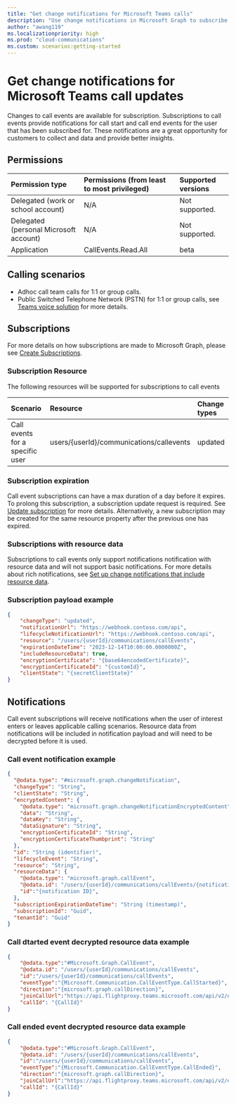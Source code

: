 ```yaml
---
title: "Get change notifications for Microsoft Teams calls"
description: "Use change notifications in Microsoft Graph to subscribe to call started/ended events for Microsoft Teams calls."
author: "awang119"
ms.localizationpriority: high
ms.prod: "cloud-communications"
ms.custom: scenarios:getting-started
---
```


# Get change notifications for Microsoft Teams call updates

Changes to call events are available for subscription. Subscriptions to call events provide notifications for call start and call end events for the user that has been subscribed for. These notifications are a great opportunity for customers to collect and data and provide better insights.

## Permissions

| Permission type                       | Permissions (from least to most privileged) | Supported versions |
|:--------------------------------------|:--------------------------------------------|:-------------------|
| Delegated (work or school account)    | N/A                                         | Not supported.     |
| Delegated (personal Microsoft account)| N/A                                         | Not supported.     |
| Application                           | CallEvents.Read.All                         | beta               |

## Calling scenarios
- Adhoc call team calls for 1:1 or group calls.
- Public Switched Telephone Network (PSTN) for 1:1 or group calls, see [Teams voice solution](/microsoftteams/cloud-voice-landing-page) for more details.


## Subscriptions

For more details on how subscriptions are made to Microsoft Graph, please see [Create Subscriptions](/graph/api/subscription-post-subscriptions).

### Subscription Resource
The following resources will be supported for subscriptions to call events

| Scenario                               | Resource                              | Change types |
|:---------------------------------------|:--------------------------------------|:-------------|
| Call events for a specific user | users/{userId}/communications/callevents | updated      |

### Subscription expiration

Call event subscriptions can have a max duration of a day before it expires. To prolong this subscription, a subscription update request is required. See [Update subscription](/graph/api/subscription-update) for more details. Alternatively, a new subscription may be created for the same resource property after the previous one has expired.

### Subscriptions with resource data

Subscriptions to call events only support notifications notification with resource data and will not support basic notifications. For more details about rich notifications, see [Set up change notifications that include resource data](/graph/webhooks-with-resource-data).

### Subscription payload example

```json
{
    "changeType": "updated",
    "notificationUrl": "https://webhook.contoso.com/api",
    "lifecycleNotificationUrl": "https://webhook.contoso.com/api",
    "resource": "/users/{userId}/communications/callEvents",
    "expirationDateTime": "2023-12-14T10:00:00.0000000Z",
    "includeResourceData": true,
    "encryptionCertificate": "{base64encodedCertificate}",
    "encryptionCertificateId": "{customId}",
    "clientState": "{secretClientState}"
}
```

## Notifications

Call event subscriptions will receive notifications when the user of interest enters or leaves applicable calling scenarios. Resource data from notifications will be included in notification payload and will need to be decrypted before it is used.

### Call event notification example
```json
{
  "@odata.type": "#microsoft.graph.changeNotification",
  "changeType": "String",
  "clientState": "String",
  "encryptedContent": {
    "@odata.type": "microsoft.graph.changeNotificationEncryptedContent",
    "data": "String",
    "dataKey": "String",
    "dataSignature": "String",
    "encryptionCertificateId": "String",
    "encryptionCertificateThumbprint": "String"
  },
  "id": "String (identifier)",
  "lifecycleEvent": "String",
  "resource": "String",
  "resourceData": {
    "@odata.type": "microsoft.graph.callEvent",
    "@odata.id": "/users/{userId}/communications/callEvents/{notification ID}",
    "id":"{notification ID}",
  },
  "subscriptionExpirationDateTime": "String (timestamp)",
  "subscriptionId": "Guid",
  "tenantId": "Guid"
}
```

### Call dtarted event decrypted resource data example
```json
{	 
    "@odata.type":"#Microsoft.Graph.CallEvent", 
    "@odata.id": "/users/{userId}/communications/callEvents", 
    "id":"/users/{userId}/communications/callEvents",
    "eventType":"{Microsoft.Communication.CallEventType.CallStarted}", 
    "direction":"{microsoft.graph.callDirection}",
    "joinCallUrl":"https://api.flightproxy.teams.microsoft.com/api/v2/ep/conv-jpea.conv.skype.com/conv/IU-j__abcdef123343?i=7&e=12345678",
    "callId": "{CallId}"
}
```

### Call ended event decrypted resource data example
```json
{	 
    "@odata.type":"#Microsoft.Graph.CallEvent", 
    "@odata.id": "/users/{userId}/communications/callEvents", 
    "id":"/users/{userId}/communications/callEvents",
    "eventType":"{Microsoft.Communication.CallEventType.CallEnded}", 
    "direction":"{microsoft.graph.callDirection}",
    "joinCallUrl":"https://api.flightproxy.teams.microsoft.com/api/v2/ep/conv-jpea.conv.skype.com/conv/IU-j__abcdef123343?i=7&e=12345678",
    "callId": "{CallId}"
}
```
